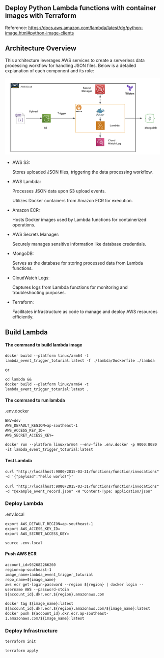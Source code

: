 ## Deploy Python Lambda functions with container images with Terraform

Reference: https://docs.aws.amazon.com/lambda/latest/dg/python-image.html#python-image-clients


## Architecture Overview

This architecture leverages AWS services to create a serverless data processing workflow for handling JSON files. Below is a detailed explanation of each component and its role:

<img src='architecture.png'>

- AWS S3:

    Stores uploaded JSON files, triggering the data processing workflow.

- AWS Lambda:

    Processes JSON data upon S3 upload events.
    
    Utilizes Docker containers from Amazon ECR for execution.

- Amazon ECR:

    Hosts Docker images used by Lambda functions for containerized operations.

- AWS Secrets Manager:
    
    Securely manages sensitive information like database credentials.

- MongoDB:
    
    Serves as the database for storing processed data from Lambda functions.

- CloudWatch Logs:
    
    Captures logs from Lambda functions for monitoring and troubleshooting purposes.

- Terraform:
    
    Facilitates infrastructure as code to manage and deploy AWS resources efficiently.


## Build Lambda


#### The command to build lambda image
```shell
docker build --platform linux/arm64 -t lambda_event_trigger_toturial:latest -f ./lambda/Dockerfile ./lambda
```
or

```shell
cd lambda && 
docker build --platform linux/arm64 -t lambda_event_trigger_toturial:latest .
```

#### The command to run lambda

.env.docker
```shell
ENV=dev
AWS_DEFAULT_REGION=ap-southeast-1
AWS_ACCESS_KEY_ID=
AWS_SECRET_ACCESS_KEY=
```


```shell
docker run --platform linux/arm64 --env-file .env.docker -p 9000:8080 -it lambda_event_trigger_toturial:latest
```

#### Test Lambda

```shell
curl "http://localhost:9000/2015-03-31/functions/function/invocations" -d '{"payload":"hello world!"}'

curl "http://localhost:9000/2015-03-31/functions/function/invocations" -d "@example_event_record.json" -H "Content-Type: application/json"

```

### Deploy Lambda


.env.local
```shell
export AWS_DEFAULT_REGION=ap-southeast-1
export AWS_ACCESS_KEY_ID=
export AWS_SECRET_ACCESS_KEY=
```

```shell
source .env.local
``` 

#### Push AWS ECR

```shell
account_id=932682266260
region=ap-southeast-1
image_name=lambda_event_trigger_toturial
repo_name=${image_name}
aws ecr get-login-password --region ${region} | docker login --username AWS --password-stdin ${account_id}.dkr.ecr.${region}.amazonaws.com
```

```shell
docker tag ${image_name}:latest ${account_id}.dkr.ecr.${region}.amazonaws.com/${image_name}:latest
docker push ${account_id}.dkr.ecr.ap-southeast-1.amazonaws.com/${image_name}:latest
```


### Deploy Infrastructure

```shell
terraform init
```

```shell
terraform apply
```

